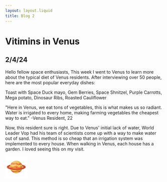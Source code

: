 ```yaml
---
layout: layout.liquid
title: Blog 2
---
```


# Vitimins in Venus
## 2/4/24
Hello fellow space enthusiasts, This week I went to Venus to learn more about the typical diet of Venus residents. After interviewing over 50 people, here are the most popular everyday dishes:


 Toast with Space Duck mayo, Gem Berries, Space Shnitzel, 
Purple Carrotts, Mega potato, Dinosaur Ribs, Roasted Cauliflower

"Here in Venus, we eat tons of vegetables, this is what makes us so radiant. Water is irrigated to every home, making farming vegetables the cheapest way to eat." -Venus Resident, 22

Now, this resident sure is right. Due to Venus' initial lack of water, World Leader Vop had his team of scientists come up with a way to make water out of sand. This method is so cheap that an irrigation system was implemented to every house. When walking in Venus, each house has a garden. I loved seeing this on my visit. 

<img class="about" alt="planet" src="/images/planet.png" width="70" />